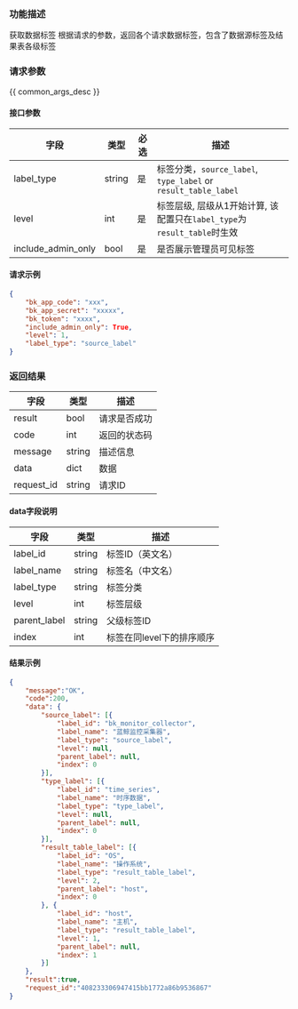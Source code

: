 

### 功能描述

获取数据标签 
根据请求的参数，返回各个请求数据标签，包含了数据源标签及结果表各级标签

### 请求参数

{{ common_args_desc }}

#### 接口参数

| 字段           | 类型   | 必选 | 描述        |
| -------------- | ------ | ---- | ----------- |
| label_type | string | 是 | 标签分类，`source_label`, `type_label` or `result_table_label` |
| level | int | 是 | 标签层级, 层级从1开始计算, 该配置只在`label_type`为`result_table`时生效 |
| include_admin_only | bool | 是 | 是否展示管理员可见标签 |


#### 请求示例

```json
{
    "bk_app_code": "xxx",
  	"bk_app_secret": "xxxxx",
  	"bk_token": "xxxx",
    "include_admin_only": True,
	"level": 1,
	"label_type": "source_label"
}
```

### 返回结果

| 字段       | 类型   | 描述         |
| ---------- | ------ | ------------ |
| result     | bool   | 请求是否成功 |
| code       | int    | 返回的状态码 |
| message    | string | 描述信息     |
| data       | dict   | 数据         |
| request_id | string | 请求ID       |

#### data字段说明

| 字段                | 类型   | 描述     |
| ------------------- | ------ | -------- |
| label_id | string | 标签ID（英文名）
| label_name | string | 标签名（中文名）| 
| label_type | string | 标签分类 |
| level | int | 标签层级 | 
| parent_label | string | 父级标签ID |
| index | int | 标签在同level下的排序顺序 | 


#### 结果示例

```json
{
    "message":"OK",
    "code":200,
    "data": {
        "source_label": [{
            "label_id": "bk_monitor_collector",
            "label_name": "蓝鲸监控采集器",
            "label_type": "source_label",
            "level": null,
            "parent_label": null,
            "index": 0
        }],
        "type_label": [{
            "label_id": "time_series",
            "label_name": "时序数据",
            "label_type": "type_label",
            "level": null,
            "parent_label": null,
            "index": 0
        }],
        "result_table_label": [{
            "label_id": "OS",
            "label_name": "操作系统",
            "label_type": "result_table_label",
            "level": 2,
            "parent_label": "host",
            "index": 0
        }, {
            "label_id": "host",
            "label_name": "主机",
            "label_type": "result_table_label",
            "level": 1,
            "parent_label": null,
            "index": 1
        }]
    },
    "result":true,
    "request_id":"408233306947415bb1772a86b9536867"
}
```
